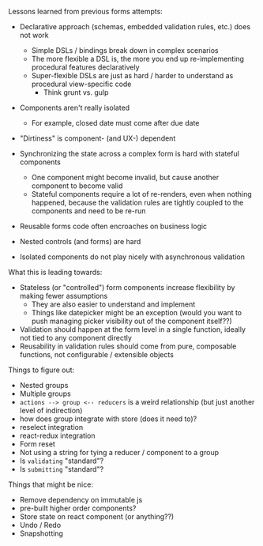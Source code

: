 Lessons learned from previous forms attempts:

- Declarative approach (schemas, embedded validation rules, etc.) does not work
  - Simple DSLs / bindings break down in complex scenarios
  - The more flexible a DSL is, the more you end up re-implementing procedural features declaratively
  - Super-flexible DSLs are just as hard / harder to understand as procedural view-specific code
    - Think grunt vs. gulp

- Components aren't really isolated
  - For example, closed date must come after due date

- "Dirtiness" is component- (and UX-) dependent
- Synchronizing the state across a complex form is hard with stateful components
  - One component might become invalid, but cause another component to become valid
  - Stateful components require a lot of re-renders, even when nothing happened, because the validation rules are tightly coupled to the components and need to be re-run

- Reusable forms code often encroaches on business logic
- Nested controls (and forms) are hard
- Isolated components do not play nicely with asynchronous validation

What this is leading towards:

- Stateless (or "controlled") form components increase flexibility by making fewer assumptions
  - They are also easier to understand and implement
  - Things like datepicker might be an exception (would you want to push managing picker visibility out of the component itself??)
- Validation should happen at the form level in a single function, ideally not tied to any component directly
- Reusability in validation rules should come from pure, composable functions, not configurable / extensible objects

Things to figure out:

- Nested groups
- Multiple groups
- `actions --> group <-- reducers` is a weird relationship (but just another level of indirection)
- how does group integrate with store (does it need to)?
- reselect integration
- react-redux integration
- Form reset
- Not using a string for tying a reducer / component to a group
- Is `validating` "standard"?
- Is `submitting` "standard"?


Things that might be nice:

- Remove dependency on immutable js
- pre-built higher order components?
- Store state on react component (or anything??)
- Undo / Redo
- Snapshotting
